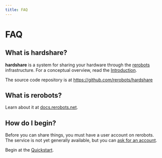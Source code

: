 ```yaml
---
title: FAQ
---
```


# FAQ

## What is hardshare?

**hardshare** is a system for sharing your hardware through the [rerobots](https://rerobots.net/)
infrastructure. For a conceptual overview, read the [Introduction](/intro).

The source code repository is at <https://github.com/rerobots/hardshare>


## What is rerobots?

Learn about it at [docs.rerobots.net](https://docs.rerobots.net/).


## How do I begin?

Before you can share things, you must have a user account on rerobots.
The service is not yet generally available, but you can [ask for
an account](https://rerobots.net/contact).

Begin at the [Quickstart](/quickstart).
